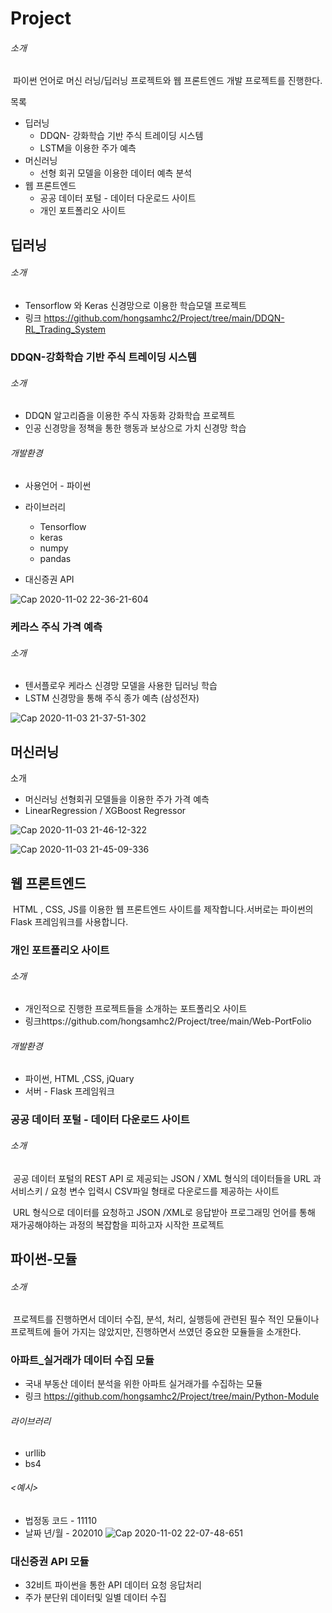 # 				Project

###### 소개

​	파이썬 언어로 머신 러닝/딥러닝 프로젝트와 웹 프론트엔드 개발 프로젝트를 진행한다.



목록

- 딥러닝
  - DDQN- 강화학습 기반 주식 트레이딩 시스템
  - LSTM을 이용한 주가 예측
- 머신러닝
  - 선형 회귀 모델을 이용한 데이터 예측 분석
- 웹 프론트엔드
  - 공공 데이터 포털 - 데이터 다운로드 사이트
  - 개인 포트폴리오 사이트

## 딥러닝

###### 소개

- Tensorflow 와 Keras 신경망으로 이용한 학습모델 프로젝트
- 링크 https://github.com/hongsamhc2/Project/tree/main/DDQN-RL_Trading_System

### DDQN-강화학습 기반 주식 트레이딩 시스템

###### 소개

- DDQN 알고리즘을 이용한 주식 자동화 강화학습 프로젝트
- 인공 신경망을 정책을 통한 행동과 보상으로 가치 신경망 학습

###### 개발환경

- 사용언어 - 파이썬

- 라이브러리
  - Tensorflow
  - keras
  - numpy
  - pandas
- 대신증권 API

![Cap 2020-11-02 22-36-21-604](https://user-images.githubusercontent.com/69662531/97874020-c0466380-1d5b-11eb-97b9-3442f8690d3c.png)

### 케라스 주식 가격 예측

###### 소개

- 텐서플로우 케라스 신경망 모델을 사용한 딥러닝 학습
- LSTM 신경망을 통해 주식 종가 예측 (삼성전자)

![Cap 2020-11-03 21-37-51-302](https://user-images.githubusercontent.com/69662531/97985063-0ca4a880-1e1b-11eb-99a4-6ddac4eb800e.png)

## 머신러닝

소개

- 머신러닝 선형회귀 모델들을 이용한 주가 가격 예측
- LinearRegression / XGBoost Regressor 


![Cap 2020-11-03 21-46-12-322](https://user-images.githubusercontent.com/69662531/97985866-33afaa00-1e1c-11eb-834e-00b367471a4e.png)

![Cap 2020-11-03 21-45-09-336](https://user-images.githubusercontent.com/69662531/97985775-111d9100-1e1c-11eb-904c-19d2c4201ab4.png)




## 웹 프론트엔드

​	HTML , CSS, JS를 이용한 웹 프론트엔드 사이트를 제작합니다.서버로는 파이썬의 Flask 프레임워크를 사용합니다.



### 개인 포트폴리오 사이트

###### 소개

- 개인적으로 진행한 프로젝트들을 소개하는 포트폴리오 사이트
- 링크https://github.com/hongsamhc2/Project/tree/main/Web-PortFolio



###### 개발환경

- 파이썬, HTML ,CSS, jQuary
- 서버 - Flask 프레임워크




### 공공 데이터 포털 - 데이터 다운로드 사이트

###### 소개

​	공공 데이터 포털의 REST API 로 제공되는 JSON / XML 형식의 데이터들을 URL 과 서비스키 / 요청 변수 입력시 CSV파일 형태로 다운로드를 제공하는 사이트

​	URL 형식으로 데이터를 요청하고 JSON /XML로 응답받아 프로그래밍 언어를 통해 재가공해야하는 과정의 복잡함을 피하고자 시작한 프로젝트



## 파이썬-모듈

###### 소개

​	프로젝트를 진행하면서 데이터 수집, 분석, 처리, 실행등에 관련된 필수 적인 모듈이나 프로젝트에 들어 가지는 않았지만, 진행하면서 쓰였던 중요한 모듈들을 소개한다.



### 아파트_실거래가 데이터 수집 모듈

- 국내 부동산 데이터 분석을 위한 아파트 실거래가를 수집하는 모듈
- 링크 https://github.com/hongsamhc2/Project/tree/main/Python-Module



###### 라이브러리

- urllib
- bs4

###### <예시>

- 법정동 코드 - 11110
- 날짜 년/월 - 202010
![Cap 2020-11-02 22-07-48-651](https://user-images.githubusercontent.com/69662531/97870975-1f55a980-1d57-11eb-8c7d-01142de82e2b.png)

### 대신증권 API 모듈

- 32비트 파이썬을 통한 API 데이터 요청 응답처리
- 주가 분단위 데이터및 일별 데이터 수집

